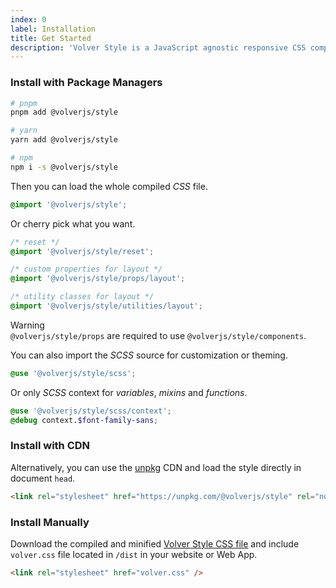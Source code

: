 ```yaml
---
index: 0
label: Installation
title: Get Started 
description: 'Volver Style is a JavaScript agnostic responsive CSS components and utility library. There are several ways you can use it in your project: package managers, CDN or manual install.'
---
```


### Install with Package Managers

```bash
# pnpm
pnpm add @volverjs/style

# yarn
yarn add @volverjs/style

# npm 
npm i -s @volverjs/style
```

Then you can load the whole compiled *CSS* file.

```css
@import '@volverjs/style';
```

Or cherry pick what you want.

```css
/* reset */
@import '@volverjs/style/reset';

/* custom properties for layout */
@import '@volverjs/style/props/layout';

/* utility classes for layout */
@import '@volverjs/style/utilities/layout';

```

<div class="vv-alert vv-alert--callout vv-alert--warning mb-lg">
  <div class="vv-alert__header">
    <div class="vv-alert__title">Warning</div>
  </div>
  <div class="vv-alert__content"><code>@volverjs/style/props</code> are required to use <code>@volverjs/style/components</code>.</div>
</div>

You can also import the *SCSS* source for customization or theming.

```scss
@use '@volverjs/style/scss';
```

Or only *SCSS* context for *variables*, *mixins* and *functions*.

```scss
@use '@volverjs/style/scss/context';
@debug context.$font-family-sans;
```

### Install with CDN
Alternatively, you can use the [unpkg](https://unpkg.com/) CDN and load the style directly in document `head`.

```html
<link rel="stylesheet" href="https://unpkg.com/@volverjs/style" rel="noopener noreferrer" />
```

### Install Manually
Download the compiled and minified [Volver Style CSS file](https://github.com/volverjs/style/releases) 
and include `volver.css` file located in `/dist` in your website or Web App.

```html
<link rel="stylesheet" href="volver.css" />
```